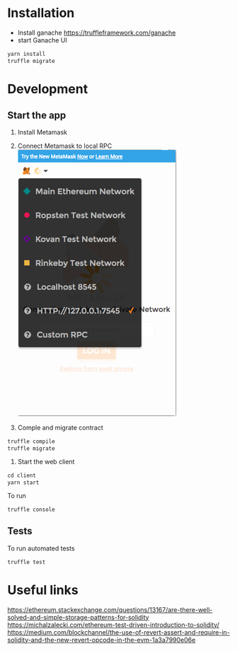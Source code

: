 # Installation

- Install ganache https://truffleframework.com/ganache
- start Ganache UI

```
yarn install
truffle migrate
```

# Development
## Start the app

1. Install Metamask
1. Connect Metamask to local RPC ![alt text](./readme/metamask.local.png)

1. Comple and migrate contract

```
truffle compile
truffle migrate
```
1. Start the web client
```
cd client
yarn start 
```


To run
```
truffle console
```

## Tests

To run automated tests

```
truffle test
```

# Useful links

https://ethereum.stackexchange.com/questions/13167/are-there-well-solved-and-simple-storage-patterns-for-solidity
https://michalzalecki.com/ethereum-test-driven-introduction-to-solidity/
https://medium.com/blockchannel/the-use-of-revert-assert-and-require-in-solidity-and-the-new-revert-opcode-in-the-evm-1a3a7990e06e
